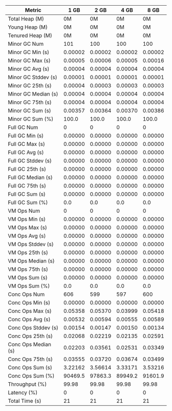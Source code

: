 | Metric | 1 GB | 2 GB | 4 GB | 8 GB |
|------|----|----|----|----|
| Total Heap (M) | 0M | 0M | 0M | 0M |
| Young Heap (M) | 0M | 0M | 0M | 0M |
| Tenured Heap (M) | 0M | 0M | 0M | 0M |
| Minor GC Num | 101 | 100 | 100 | 100 |
| Minor GC Min (s) | 0.00002 | 0.00002 | 0.00002 | 0.00002 |
| Minor GC Max (s) | 0.00005 | 0.00006 | 0.00005 | 0.00016 |
| Minor GC Avg (s) | 0.00004 | 0.00004 | 0.00004 | 0.00004 |
| Minor GC Stddev (s) | 0.00001 | 0.00001 | 0.00001 | 0.00001 |
| Minor GC 25th (s) | 0.00004 | 0.00003 | 0.00003 | 0.00003 |
| Minor GC Median (s) | 0.00004 | 0.00004 | 0.00004 | 0.00004 |
| Minor GC 75th (s) | 0.00004 | 0.00004 | 0.00004 | 0.00004 |
| Minor GC Sum (s) | 0.00357 | 0.00364 | 0.00370 | 0.00386 |
| Minor GC Sum (%) | 100.0 | 100.0 | 100.0 | 100.0 |
| Full GC Num | 0 | 0 | 0 | 0 |
| Full GC Min (s) | 0.00000 | 0.00000 | 0.00000 | 0.00000 |
| Full GC Max (s) | 0.00000 | 0.00000 | 0.00000 | 0.00000 |
| Full GC Avg (s) | 0.00000 | 0.00000 | 0.00000 | 0.00000 |
| Full GC Stddev (s) | 0.00000 | 0.00000 | 0.00000 | 0.00000 |
| Full GC 25th (s) | 0.00000 | 0.00000 | 0.00000 | 0.00000 |
| Full GC Median (s) | 0.00000 | 0.00000 | 0.00000 | 0.00000 |
| Full GC 75th (s) | 0.00000 | 0.00000 | 0.00000 | 0.00000 |
| Full GC Sum (s) | 0.00000 | 0.00000 | 0.00000 | 0.00000 |
| Full GC Sum (%) | 0.0 | 0.0 | 0.0 | 0.0 |
| VM Ops Num | 0 | 0 | 0 | 0 |
| VM Ops Min (s) | 0.00000 | 0.00000 | 0.00000 | 0.00000 |
| VM Ops Max (s) | 0.00000 | 0.00000 | 0.00000 | 0.00000 |
| VM Ops Avg (s) | 0.00000 | 0.00000 | 0.00000 | 0.00000 |
| VM Ops Stddev (s) | 0.00000 | 0.00000 | 0.00000 | 0.00000 |
| VM Ops 25th (s) | 0.00000 | 0.00000 | 0.00000 | 0.00000 |
| VM Ops Median (s) | 0.00000 | 0.00000 | 0.00000 | 0.00000 |
| VM Ops 75th (s) | 0.00000 | 0.00000 | 0.00000 | 0.00000 |
| VM Ops Sum (s) | 0.00000 | 0.00000 | 0.00000 | 0.00000 |
| VM Ops Sum (%) | 0.0 | 0.0 | 0.0 | 0.0 |
| Conc Ops Num | 606 | 599 | 597 | 600 |
| Conc Ops Min (s) | 0.00000 | 0.00000 | 0.00000 | 0.00000 |
| Conc Ops Max (s) | 0.05358 | 0.05370 | 0.03999 | 0.05418 |
| Conc Ops Avg (s) | 0.00532 | 0.00594 | 0.00555 | 0.00589 |
| Conc Ops Stddev (s) | 0.00154 | 0.00147 | 0.00150 | 0.00134 |
| Conc Ops 25th (s) | 0.02068 | 0.02219 | 0.02135 | 0.02591 |
| Conc Ops Median (s) | 0.02203 | 0.03561 | 0.02531 | 0.03349 |
| Conc Ops 75th (s) | 0.03555 | 0.03720 | 0.03674 | 0.03499 |
| Conc Ops Sum (s) | 3.22162 | 3.56614 | 3.33171 | 3.53216 |
| Conc Ops Sum (%) | 90469.5 | 97863.3 | 89949.2 | 91601.9 |
| Throughput (%) | 99.98 | 99.98 | 99.98 | 99.98 |
| Latency (%) | 0 | 0 | 0 | 0 |
| Total Time (s) | 21 | 21 | 21 | 21 |

